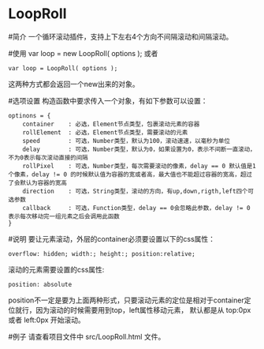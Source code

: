 LoopRoll
========

#简介
一个循环滚动插件，支持上下左右4个方向不间隔滚动和间隔滚动。

#使用
	var loop = new LoopRoll( options );
或者  

    var loop = LoopRoll( options );

这两种方式都会返回一个new出来的对象。

#选项设置
构造函数中要求传入一个对象，有如下参数可以设置：
	
	optinons = {
		container    : 必选，Element节点类型，包裹滚动元素的容器
		rollElement  : 必选，Element节点类型，需要滚动的元素
		speed        : 可选，Number类型，默认为100，滚动速速，以毫秒为单位
		delay        : 可选，Number类型，默认为0，如果设置为0，表示不间断一直滚动，不为0表示每次滚动直接的间隔
		rollPixel    : 可选，Number类型，每次需要滚动的像素，delay == 0 默认值是1个像素，delay != 0 的时候默认值为容器的宽或者高，最大值也不能超过容器的宽高，超过了会默认为容器的宽高
		direction    : 可选，String类型，滚动的方向，有up,down,rigth,left四个可选参数
		callback     : 可选，Function类型，delay == 0会忽略此参数，delay != 0 表示每次移动完一组元素之后会调用此函数
	}

#说明
要让元素滚动，外层的container必须要设置以下的css属性：

    overflow: hidden; width:; height:; position:relative; 

滚动的元素需要设置的css属性:

	position: absolute

position不一定是要为上面两种形式，只要滚动元素的定位是相对于container定位就行，因为滚动的时候需要用到top，left属性移动元素，
默认都是从 top:0px 或者 left:0px 开始滚动。

#例子
请查看项目文件中 src/LoopRoll.html 文件。
